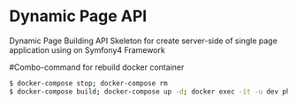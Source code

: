 # Dynamic Page API

Dynamic Page Building API Skeleton for create server-side of single page application using on Symfony4 Framework

#Combo-command for rebuild docker container

```bash
$ docker-compose stop; docker-compose rm
$ docker-compose build; docker-compose up -d; docker exec -it -u dev php bash
```
